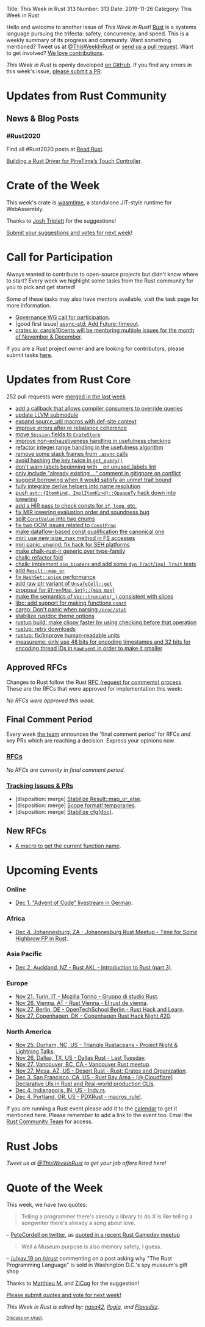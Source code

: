 Title: This Week in Rust 313
Number: 313
Date: 2019-11-26
Category: This Week in Rust

Hello and welcome to another issue of *This Week in Rust*!
[Rust](http://rust-lang.org) is a systems language pursuing the trifecta: safety, concurrency, and speed.
This is a weekly summary of its progress and community.
Want something mentioned? Tweet us at [@ThisWeekInRust](https://twitter.com/ThisWeekInRust) or [send us a pull request](https://github.com/cmr/this-week-in-rust).
Want to get involved? [We love contributions](https://github.com/rust-lang/rust/blob/master/CONTRIBUTING.md).

*This Week in Rust* is openly developed [on GitHub](https://github.com/cmr/this-week-in-rust).
If you find any errors in this week's issue, [please submit a PR](https://github.com/cmr/this-week-in-rust/pulls).

# Updates from Rust Community

## News & Blog Posts

### #Rust2020

Find all #Rust2020 posts at [Read Rust](https://readrust.net/rust-2020/).

[Building a Rust Driver for PineTime’s Touch Controller](https://medium.com/@ly.lee/building-a-rust-driver-for-pinetimes-touch-controller-cbc1a5d5d3e9?source=friends_link&sk=d8cf73fc943d9c0e960627d768f309cb).

# Crate of the Week

This week's crate is [wasmtime](https://github.com/bytecodealliance/wasmtime), a standalone JIT-style runtime for WebAssembly.

Thanks to [Josh Triplett](https://users.rust-lang.org/t/crate-of-the-week/2704/671) for the suggestions!

[Submit your suggestions and votes for next week][submit_crate]!

[submit_crate]: https://users.rust-lang.org/t/crate-of-the-week/2704

# Call for Participation

Always wanted to contribute to open-source projects but didn't know where to start?
Every week we highlight some tasks from the Rust community for you to pick and get started!

Some of these tasks may also have mentors available, visit the task page for more information.

* [Governance WG call for participation](https://blog.rust-lang.org/inside-rust/2019/11/13/goverance-wg-cfp.html).
* [good first issue] [async-std: Add Future::timeout](https://github.com/async-rs/async-std/issues/564).
* [crates.io: carols10cents will be mentoring multiple issues for the month of November & December](https://github.com/rust-lang/crates.io/issues?q=is%3Aissue+is%3Aopen+sort%3Aupdated-desc+label%3AE-mentor).

If you are a Rust project owner and are looking for contributors, please submit tasks [here][guidelines].

[guidelines]: https://users.rust-lang.org/t/twir-call-for-participation/4821

# Updates from Rust Core

252 pull requests were [merged in the last week][merged]

[merged]: https://github.com/search?q=is%3Apr+org%3Arust-lang+is%3Amerged+merged%3A2019-11-11..2019-11-18

* [add a callback that allows compiler consumers to override queries](https://github.com/rust-lang/rust/pull/66297)
* [update LLVM submodule](https://github.com/rust-lang/rust/pull/66318)
* [expand source_util macros with def-site context](https://github.com/rust-lang/rust/pull/66349)
* [improve errors after re rebalance coherence](https://github.com/rust-lang/rust/pull/66253)
* [move `Session` fields to `CrateStore`](https://github.com/rust-lang/rust/pull/66334)
* [improve non-exhaustiveness handling in usefulness checking](https://github.com/rust-lang/rust/pull/66330)
* [refactor integer range handling in the usefulness algorithm](https://github.com/rust-lang/rust/pull/66326)
* [remove some stack frames from `.async` calls](https://github.com/rust-lang/rust/pull/66398)
* [avoid hashing the key twice in `get_query()`](https://github.com/rust-lang/rust/pull/66013)
* [don't warn labels beginning with `_` on unused_labels lint](https://github.com/rust-lang/rust/pull/66419)
* [only include "already existing ..." comment in gitignore on conflict](https://github.com/rust-lang/cargo/pull/7570)
* [suggest borrowing when it would satisfy an unmet trait bound](https://github.com/rust-lang/rust/pull/65456)
* [fully integrate derive helpers into name resolution](https://github.com/rust-lang/rust/pull/64694)
* [push `ast::{ItemKind, ImplItemKind}::OpaqueTy` hack down into lowering](https://github.com/rust-lang/rust/pull/66197)
* [add a HIR pass to check consts for `if`, `loop`, etc.](https://github.com/rust-lang/rust/pull/66170)
* [fix MIR lowering evaluation order and soundness bug](https://github.com/rust-lang/rust/pull/65608)
* [split `ConstValue` into two enums](https://github.com/rust-lang/rust/pull/66233)
* [fix two OOM issues related to `ConstProp`](https://github.com/rust-lang/rust/pull/66394)
* [make dataflow-based const qualification the canonical one](https://github.com/rust-lang/rust/pull/66385)
* [miri: use new isize_max method in FS accesses](https://github.com/rust-lang/miri/pull/1056)
* [miri panic_unwind: fix hack for SEH platforms](https://github.com/rust-lang/rust/pull/66466)
* [make chalk-rust-ir generic over type-family](https://github.com/rust-lang/chalk/pull/284)
* [chalk: refactor fold](https://github.com/rust-lang/chalk/pull/283)
* [chalk: implement `zip_binders` and add some `dyn Trait`/`impl Trait` tests](https://github.com/rust-lang/chalk/pull/282)
* [add `Result::map_or`](https://github.com/rust-lang/rust/pull/66292)
* [fix `HashSet::union` performance](https://github.com/rust-lang/rust/pull/66280)
* [add raw ptr variant of `UnsafeCell::get`](https://github.com/rust-lang/rust/pull/66248)
* [proposal for `BTree`{`Map`, `Set`}`::`{`min`, `max`}](https://github.com/rust-lang/rust/pull/65637)
* [make the semantics of `Vec::truncate(_)` consistent with slices](https://github.com/rust-lang/rust/pull/64432)
* [libc: add support for making functions `const`](https://github.com/rust-lang/libc/pull/1536)
* [cargo: Don't panic when parsing `/proc/stat`](https://github.com/rust-lang/cargo/pull/7580)
* [stabilize rustdoc theme options](https://github.com/rust-lang/rust/pull/54733)
* [rustup build: make clippy faster by using checking before that operation](https://github.com/rust-lang/rustup/pull/2122)
* [rustup: retry downloads](https://github.com/rust-lang/rustup/pull/2121)
* [rustup: fix/improve human-readable units](https://github.com/rust-lang/rustup/pull/2043)
* [measureme: only use 48 bits for encoding timestamps and 32 bits for encoding thread IDs in `RawEvent` in order to make it smaller](https://github.com/rust-lang/measureme/pull/86)

## Approved RFCs

Changes to Rust follow the Rust [RFC (request for comments)
process](https://github.com/rust-lang/rfcs#rust-rfcs). These
are the RFCs that were approved for implementation this week:

*No RFCs were approved this week.*

## Final Comment Period

Every week [the team](https://www.rust-lang.org/team.html) announces the
'final comment period' for RFCs and key PRs which are reaching a
decision. Express your opinions now.

### [RFCs](https://github.com/rust-lang/rfcs/labels/final-comment-period)

*No RFCs are currently in final comment period.*

### [Tracking Issues & PRs](https://github.com/rust-lang/rust/labels/final-comment-period)

* [disposition: merge] [Stabilize Result::map_or_else](https://github.com/rust-lang/rust/pull/66322).
* [disposition: merge] [Scope format! temporaries](https://github.com/rust-lang/rust/pull/64856).
* [disposition: merge] [Stabilize cfg(doc)](https://github.com/rust-lang/rust/pull/61351).

## New RFCs

* [A macro to get the current function name](https://github.com/rust-lang/rfcs/pull/2818).

# Upcoming Events

### Online

* [Dec  1. "Advent of Code" livestream in German](https://github.com/scy/advent-of-code).

### Africa

* [Dec  4. Johannesburg, ZA - Johannesburg Rust Meetup - Time for Some Highbrow FP in Rust](https://www.meetup.com/Johannesburg-Rust-Meetup/events/cpdtkryzqbgb/).

### Asia Pacific

* [Dec  2. Auckland, NZ - Rust AKL - Introduction to Rust (part 3)](https://www.meetup.com/rust-akl/events/259481456/).

### Europe

* [Nov 21. Turin, IT - Mozilla Torino - Gruppo di studio Rust](https://www.meetup.com/Mozilla-Torino/events/265961100).
* [Nov 26. Vienna, AT - Rust Vienna - El rust de vienna](https://www.meetup.com/Rust-Vienna/events/266365092/).
* [Nov 27. Berlin, DE - OpenTechSchool Berlin - Rust Hack and Learn](https://www.meetup.com/opentechschool-berlin/events/nxdpgryzpbkc/).
* [Nov 27. Copenhagen, DK - Copenhagen Rust Hack Night #20](https://cph.rs/).

### North America

* [Nov 25. Durham, NC, US - Triangle Rustaceans - Project Night & Lightning Talks](https://www.meetup.com/triangle-rustaceans/events/mfglwpyzpbhc/).
* [Nov 26. Dallas, TX, US - Dallas Rust - Last Tuesday](https://www.meetup.com/Dallas-Rust/events/zfgwzmyzpbjc/).
* [Nov 27. Vancouver, BC, CA - Vancouver Rust meetup](https://www.meetup.com/Vancouver-Rust/events/rwcpfryzpbkc/).
* [Nov 27. Mesa, AZ, US - Desert Rust - Rust: Crates and Organization](https://www.meetup.com/Desert-Rustaceans/events/wmmphryzpbkc/).
* [Dec  3. San Francisco, CA, US - Rust Bay Area - [@ Cloudflare] Declarative UIs in Rust and Real-world production CLIs](https://www.meetup.com/Rust-Bay-Area/events/266571982).
* [Dec  4. Indianapolis, IN, US - Indy.rs](https://www.meetup.com/indyrs/events/mffbtpyzqbgb/).
* [Dec  4. Portland, OR, US - PDXRust - macros_rule!](https://www.meetup.com/PDXRust/events/264733991/).

If you are running a Rust event please add it to the [calendar] to get
it mentioned here. Please remember to add a link to the event too.
Email the [Rust Community Team][community] for access.

[calendar]: https://www.google.com/calendar/embed?src=apd9vmbc22egenmtu5l6c5jbfc%40group.calendar.google.com
[community]: mailto:community-team@rust-lang.org

# Rust Jobs

*Tweet us at [@ThisWeekInRust](https://twitter.com/ThisWeekInRust) to get your job offers listed here!*

# Quote of the Week

This week, we have two quotes:

> Telling a programmer there's already a library to do X is like telling a songwriter there's already a song about love.

– [PeteCordell on twitter](https://twitter.com/petecordell/status/428542622844477441), as [quoted in a recent Rust Gamedev meetup](https://www.youtube.com/watch?v=lpOg2nl3kr0)

> Well a Museum purpose is also memory safety, I guess.

– [/u/xav_19 on /r/rust](https://www.reddit.com/r/rust/comments/dxh6pg/why_is_trpl_sold_in_the_gift_shop_at_the_spy/f7r8d3k?utm_source=share&utm_medium=web2x) commenting on a post asking why "The Rust Programming Language" is sold in Washington D.C.'s spy museum's gift shop

Thanks to [Matthieu M.](https://users.rust-lang.org/t/twir-quote-of-the-week/328/737) and [ZiCog](https://users.rust-lang.org/t/twir-quote-of-the-week/328/739) for the suggestion!

[Please submit quotes and vote for next week!](https://users.rust-lang.org/t/twir-quote-of-the-week/328)

*This Week in Rust is edited by: [nasa42](https://github.com/nasa42), [llogiq](https://github.com/llogiq), and [Flavsditz](https://github.com/Flavsditz).*

<small>[Discuss on r/rust]().</small>
